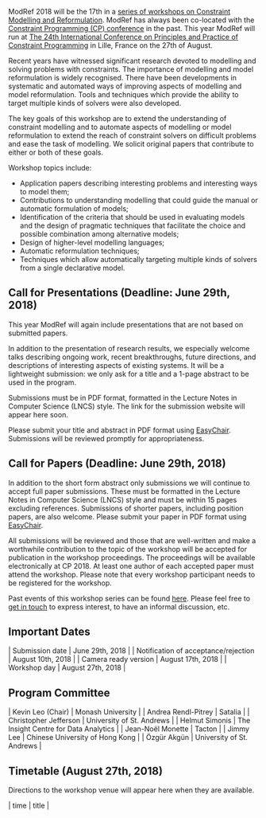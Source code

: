 ModRef 2018 will be the 17th in a [series of workshops on Constraint Modelling and Reformulation](https://www-users.cs.york.ac.uk/~frisch/ModRef/).
ModRef has always been co-located with the [Constraint Programming (CP) conference](http://www.a4cp.org/events/cp-conference-series) in the past.
This year ModRef will run at [The 24th International Conference on Principles and Practice of Constraint Programming](http://cp2018.a4cp.org/) in Lille, France on the 27th of August.

Recent years have witnessed significant research devoted to modelling and solving problems with constraints.
The importance of modelling and model reformulation is widely recognised.
There have been developments in systematic and automated ways of improving aspects of modelling and model reformulation.
Tools and techniques which provide the ability to target multiple kinds of solvers were also developed.

The key goals of this workshop are
to extend the understanding of constraint modelling and
to automate aspects of modelling or model reformulation to extend the reach of constraint solvers on difficult problems and ease the task of modelling.
We solicit original papers that contribute to either or both of these goals.

Workshop topics include:

- Application papers describing interesting problems and interesting ways to model them;
- Contributions to understanding modelling that could guide the manual or automatic formulation of models;
- Identification of the criteria that should be used in evaluating models and the design of pragmatic techniques that facilitate the choice and possible combination among alternative models;
- Design of higher-level modelling languages;
- Automatic reformulation techniques;
- Techniques which allow automatically targeting multiple kinds of solvers from a single declarative model.


## <a name="callForPres"></a> Call for Presentations (Deadline: June 29th, 2018)

This year ModRef will again include presentations that are not based on submitted papers.

In addition to the presentation of research results, we especially welcome talks describing ongoing work,
recent breakthroughs, future directions, and descriptions of interesting aspects of existing systems.
It will be a lightweight submission: we only ask for a title and a 1-page abstract to be used in the program.

Submissions must be in PDF format, formatted in the Lecture Notes in Computer Science (LNCS) style.
The link for the submission website will appear here soon.

Please submit your title and abstract in PDF format using [EasyChair](http://www.easychair.org/conferences/?conf=modref2018).
Submissions will be reviewed promptly for appropriateness.

## <a name="callForPapers"></a> Call for Papers (Deadline: June 29th, 2018)

In addition to the short form abstract only submissions we will continue to accept full paper submissions.
These must be formatted in the Lecture Notes in Computer Science (LNCS) style and must be within 15 pages excluding references.
Submissions of shorter papers, including position papers, are also welcome.
Please submit your paper in PDF format using [EasyChair](http://www.easychair.org/conferences/?conf=modref2018).

All submissions will be reviewed and those that are well-written and make a worthwhile contribution to the topic
of the workshop will be accepted for publication in the workshop proceedings.
The proceedings will be available electronically at CP 2018.
At least one author of each accepted paper must attend the workshop.
Please note that every workshop participant needs to be registered for the workshop.

Past events of this workshop series can be found [here](https://www-users.cs.york.ac.uk/~frisch/ModRef/).
Please feel free to [get in touch](mailto:kevin.leo@monash.edu) to express interest, to have an informal discussion, etc.

## <a name="importantDates"></a> Important Dates

| Submission date                      |   June 29th, 2018 |
| Notification of acceptance/rejection | August 10th, 2018 |
| Camera ready version                 | August 17th, 2018 |
| Workshop day                         | August 27th, 2018 |

## <a name="programCommittee"></a> Program Committee

| Kevin Leo (Chair)             | Monash University |
| Andrea Rendl-Pitrey           | Satalia |
| Christopher Jefferson         | University of St. Andrews |
| Helmut Simonis                | The Insight Centre for Data Analytics |
| Jean-Noël Monette             | Tacton |
| Jimmy Lee                     | Chinese University of Hong Kong |
| Özgür Akgün                   | University of St. Andrews |

## <a name="timetable"></a> Timetable (August 27th, 2018)

Directions to the workshop venue will appear here when they are available.

| time | title |
